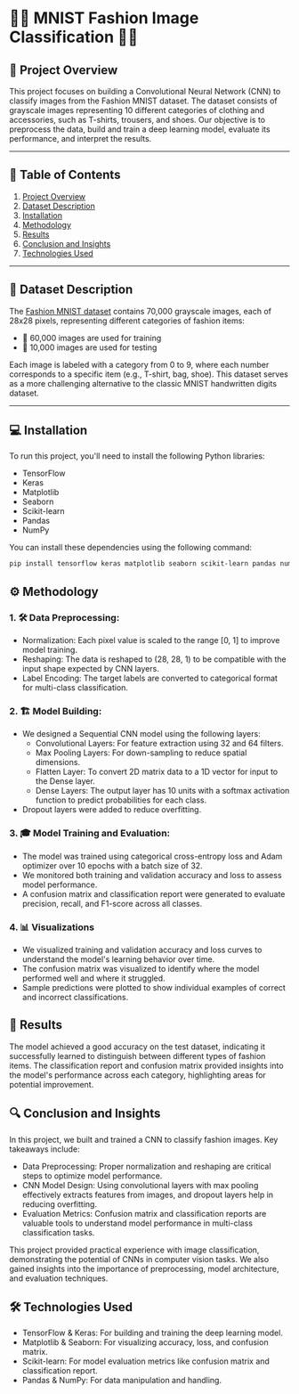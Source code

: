 # 🧥👖 MNIST Fashion Image Classification 👗👠

## 📝 Project Overview

This project focuses on building a Convolutional Neural Network (CNN) to classify images from the Fashion MNIST dataset. The dataset consists of grayscale images representing 10 different categories of clothing and accessories, such as T-shirts, trousers, and shoes. Our objective is to preprocess the data, build and train a deep learning model, evaluate its performance, and interpret the results.

---

## 📑 Table of Contents

1. [Project Overview](#project-overview)
2. [Dataset Description](#dataset-description)
3. [Installation](#installation)
4. [Methodology](#methodology)
5. [Results](#results)
6. [Conclusion and Insights](#conclusion-and-insights)
7. [Technologies Used](#technologies-used)

---

## 📂 Dataset Description

The [Fashion MNIST dataset](https://github.com/zalandoresearch/fashion-mnist) contains 70,000 grayscale images, each of 28x28 pixels, representing different categories of fashion items:
- 👗 60,000 images are used for training
- 👖 10,000 images are used for testing

Each image is labeled with a category from 0 to 9, where each number corresponds to a specific item (e.g., T-shirt, bag, shoe). This dataset serves as a more challenging alternative to the classic MNIST handwritten digits dataset.

---

## 💻 Installation

To run this project, you'll need to install the following Python libraries:
- TensorFlow
- Keras
- Matplotlib
- Seaborn
- Scikit-learn
- Pandas
- NumPy

You can install these dependencies using the following command:
```bash
pip install tensorflow keras matplotlib seaborn scikit-learn pandas numpy
```
## ⚙️ Methodology
### 1. 🛠️ Data Preprocessing:
  * Normalization: Each pixel value is scaled to the range [0, 1] to improve model training.
  * Reshaping: The data is reshaped to (28, 28, 1) to be compatible with the input shape expected by CNN layers.
  * Label Encoding: The target labels are converted to categorical format for multi-class classification.

### 2. 🏗️ Model Building:
* We designed a Sequential CNN model using the following layers:
  * Convolutional Layers: For feature extraction using 32 and 64 filters.
  * Max Pooling Layers: For down-sampling to reduce spatial dimensions.
  * Flatten Layer: To convert 2D matrix data to a 1D vector for input to the Dense layer.
  * Dense Layers: The output layer has 10 units with a softmax activation function to predict probabilities for each class.
* Dropout layers were added to reduce overfitting.

### 3. 🎓 Model Training and Evaluation:
  * The model was trained using categorical cross-entropy loss and Adam optimizer over 10 epochs with a batch size of 32.
  * We monitored both training and validation accuracy and loss to assess model performance.
  * A confusion matrix and classification report were generated to evaluate precision, recall, and F1-score across all classes.

 ### 4. 📊 Visualizations
  * We visualized training and validation accuracy and loss curves to understand the model's learning behavior over time.
  * The confusion matrix was visualized to identify where the model performed well and where it struggled.
  * Sample predictions were plotted to show individual examples of correct and incorrect classifications. 

## 🎉 Results
The model achieved a good accuracy on the test dataset, indicating it successfully learned to distinguish between different types of fashion items. The classification report and confusion matrix provided insights into the model's performance across each category, highlighting areas for potential improvement.

## 🔍 Conclusion and Insights
In this project, we built and trained a CNN to classify fashion images. Key takeaways include:

  * Data Preprocessing: Proper normalization and reshaping are critical steps to optimize model performance.
  * CNN Model Design: Using convolutional layers with max pooling effectively extracts features from images, and dropout layers help in reducing overfitting.
  * Evaluation Metrics: Confusion matrix and classification reports are valuable tools to understand model performance in multi-class classification tasks.

This project provided practical experience with image classification, demonstrating the potential of CNNs in computer vision tasks. We also gained insights into the importance of preprocessing, model architecture, and evaluation techniques.

## 🛠️ Technologies Used
* TensorFlow & Keras: For building and training the deep learning model.
* Matplotlib & Seaborn: For visualizing accuracy, loss, and confusion matrix.
* Scikit-learn: For model evaluation metrics like confusion matrix and classification report.
* Pandas & NumPy: For data manipulation and handling.
